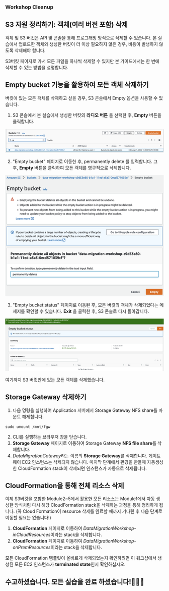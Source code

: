 


### Workshop Cleanup

## S3 자원 정리하기: 객체(여러 버전 포함) 삭제
객체 및 S3 버킷은 API 및 콘솔을 통해 프로그래밍 방식으로 삭제할 수 있습니다. 본 실습에서 업로드한 객체와 생성한 버킷이 더 이상 필요하지 않은 경우, 비용이 발생하지 않도록 삭제해야 합니다.

S3버킷 페이지로 가서 모든 파일을 하나씩 삭제할 수 있지만 본 가이드에서는 한 번에 삭제할 수 있는 방법을 설명합니다.

## Empty bucket 기능을 활용하여 모든 객체 삭제하기
버킷에 있는 모든 객체를 삭제하고 싶을 경우, S3 콘솔에서 Empty 옵션을 사용할 수 있습니다.

1. S3 콘솔에서 본 실습에서 생성한 버킷의 **라디오 버튼** 을 선택한 후, **Empty** 버튼을 클릭합니다.

![7-1](/images/7-1.png)

2. "Empty bucket" 페이지로 이동한 후, permanently delete 를 입력합니다. 그 후, **Empty** 버튼을 클릭하여 모든 객체를 영구적으로 삭제합니다.

![7-2](/images/7-2.png)

3. "Empty bucket:status" 페이지로 이동된 후, 모든 버킷의 객체가 삭제되었다는 메세지를 확인할 수 있습니다. **Exit** 을 클릭한 후, S3 콘솔로 다시 돌아갑니다.

![7-4](/images/7-4.png)

여기까지 S3 버킷안에 있는 모든 객체를 삭제했습니다.

## Storage Gateway 삭제하기
   1. 다음 명령을 실행하여 Application 서버에서 Storage Gateway NFS share를 마운트 해제합니다.
   
    
    sudo umount /mnt/fgw
    

   2. CLI를 실행하는 브라우저 창을 닫습니다.
   3. **Storage Gateway** 페이지로 이동하여 Storage Gateway **NFS file share**를 삭제합니다.
   4. *DataMigrationGateway*라는 이름의 **Storage Gateway**를 삭제합니다. 게이트웨이 EC2 인스턴스는 삭제되지 않습니다. 마지막 단계에서 환경을 만들때 자동생성한 CloudFormation stack이 삭제되면 인스턴스가 자동으로 삭제됩니다.

## CloudFormation을 통해 전체 리소스 삭제
이제 S3버킷을 포함한 Module2~5에서 활용한 모든 리소스는 Module1에서 자동 생성한 방식처럼 다시 해당 CloudFormation stack을 삭제하는 과정을 통해 정리하게 됩니다.
(꼭 Cloud Formation이 resource 삭제를 완료할 때까지 기다린 후 다음 단계로 이동할 필요는 없습니다!)

   1. **CloudFormation** 페이지로 이동하여 *DataMigrationWorkshop-inCloudResources*이라는 stack을 삭제합니다.
   2. **CloudFormation** 페이지로 이동하여 *DataMigrationWorkshop-onPremResources*이라는 stack을 삭제합니다.
    
모든 CloudFormation 템플릿이 올바르게 삭제되었는지 확인하려면 이 워크샵에서 생성된 모든 EC2 인스턴스가 **terminated state**인지 확인하십시오.

## 수고하셨습니다. 모든 실습을 완료 하셨습니다!👏👏👏
